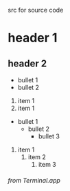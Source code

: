src for source code

# header 1

## header 2

- bullet 1
- bullet 2

1. item 1
1. item 1

- bullet 1
    - bullet 2
        - bullet 3

1. item 1
    1. item 2
        1. item 3

###### from Terminal.app
